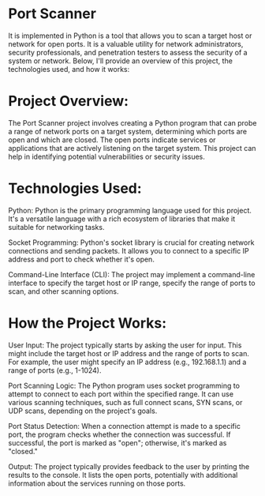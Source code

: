 # Port Scanner
It is implemented in Python is a tool that allows you to scan a target host or network for open ports. It is a valuable utility for network administrators, security professionals, and penetration testers to assess the security of a system or network. Below, I'll provide an overview of this project, the technologies used, and how it works:

# Project Overview:
The Port Scanner project involves creating a Python program that can probe a range of network ports on a target system, determining which ports are open and which are closed. The open ports indicate services or applications that are actively listening on the target system. This project can help in identifying potential vulnerabilities or security issues.

# Technologies Used:

Python: Python is the primary programming language used for this project. It's a versatile language with a rich ecosystem of libraries that make it suitable for networking tasks.

Socket Programming: Python's socket library is crucial for creating network connections and sending packets. It allows you to connect to a specific IP address and port to check whether it's open.

Command-Line Interface (CLI): The project may implement a command-line interface to specify the target host or IP range, specify the range of ports to scan, and other scanning options.

# How the Project Works:

User Input: The project typically starts by asking the user for input. This might include the target host or IP address and the range of ports to scan. For example, the user might specify an IP address (e.g., 192.168.1.1) and a range of ports (e.g., 1-1024).

Port Scanning Logic: The Python program uses socket programming to attempt to connect to each port within the specified range. It can use various scanning techniques, such as full connect scans, SYN scans, or UDP scans, depending on the project's goals.

Port Status Detection: When a connection attempt is made to a specific port, the program checks whether the connection was successful. If successful, the port is marked as "open"; otherwise, it's marked as "closed."

Output: The project typically provides feedback to the user by printing the results to the console. It lists the open ports, potentially with additional information about the services running on those ports.
